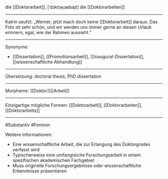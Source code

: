 die [[Doktorarbeit]], [ˈdɔktɔʁˌaʁbaɪ̯t]
die [[Doktorarbeiten]]

---
Katrin seufzt. „Werner, jetzt mach doch keine [[Doktorarbeit]] daraus. Das Foto ist sehr schön, und wir werden uns immer gerne an diesen Urlaub erinnern, egal, wie der Rahmen aussieht.“ 

---
Synonyme:
- [[Dissertation]], [[Promotionsarbeit]], [[Inaugural-Dissertation]], [[wissenschaftliche Abhandlung]]

---
Übersetzung: doctoral thesis, PhD dissertation

---
Morpheme:
[[Doktor]][[Arbeit]]

---
Einzigartige mögliche Formen: [[Doktorarbeit]], [[Doktorarbeiten]], [[Doktorarbeits]]

---
#Substantiv #Feminin

Weitere Informationen:
- Eine wissenschaftliche Arbeit, die zur Erlangung des Doktorgrades verfasst wird
- Typischerweise eine umfangreiche Forschungsarbeit in einem spezifischen akademischen Fachgebiet
- Muss originelle Forschungsergebnisse oder wissenschaftliche Erkenntnisse präsentieren